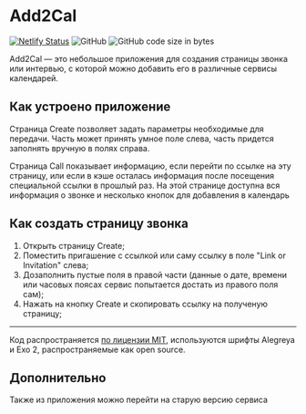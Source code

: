 # Add2Cal

[![Netlify Status](https://api.netlify.com/api/v1/badges/2d5ce4dc-f2b4-476b-82c2-09a7c91c885c/deploy-status)](https://app.netlify.com/sites/dazzling-bunny-4f482e/deploys)
![GitHub](https://img.shields.io/github/license/DonVeds/Add2Cal)
![GitHub code size in bytes](https://img.shields.io/github/languages/code-size/DonVeds/Add2Cal)

Add2Cal — это небольшое приложения для создания страницы звонка или интервью, с которой можно добавить его в различные сервисы календарей.

## Как устроено приложение

Страница Create позволяет задать параметры необходимые для передачи. Часть может принять умное поле слева, часть придется заполнять вручную в полях справа.

Страница Call показывает информацию, если перейти по ссылке на эту страницу, или если в кэше осталась информация после посещения специальной ссылки в прошлый раз. На этой странице доступна вся информация о звонке и несколько кнопок для добавления в календарь 

## Как создать страницу звонка

1. Открыть страницу Create;
1. Поместить пригашение с ссылкой или саму ссылку в поле "Link or Invitation" слева;
1. Дозаполнить пустые поля в правой части (данные о дате, времени или часовых поясах сервис попытается достать из правого поля сам);
1. Нажать на кнопку Create и скопировать ссылку на полученую страницу;

---

Код распространяется [по лицензии MIT](LICENSE.md), используются шрифты Alegreya и Exo 2, распространяемые как open source.

## Дополнительно

Также из приложения можно перейти на старую версию сервиса 

